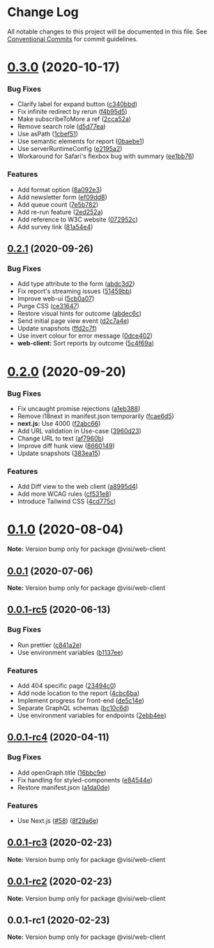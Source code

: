 # Change Log

All notable changes to this project will be documented in this file.
See [Conventional Commits](https://conventionalcommits.org) for commit guidelines.

# [0.3.0](https://github.com/visible/visible/compare/v0.2.1...v0.3.0) (2020-10-17)


### Bug Fixes

* Clarify label for expand button ([c340bbd](https://github.com/visible/visible/commit/c340bbdee18b6b6e1b728167ffd0ec8c05da70f9))
* Fix infinite redirect by rerun ([f4b95d5](https://github.com/visible/visible/commit/f4b95d58df6f94cfdce947e3cbf5005a3e1d8beb))
* Make subscribeToMore a ref ([2cca52a](https://github.com/visible/visible/commit/2cca52aac55e37f451f0db2c534fb5830f00069c))
* Remove search role ([d5d77ea](https://github.com/visible/visible/commit/d5d77ea8a8b581df9e67fef16242cbbccebfb212))
* Use asPath ([1cbef51](https://github.com/visible/visible/commit/1cbef515ed1a1a2df14af5be407f18b73676a153))
* Use semantic elements for report ([0baebe1](https://github.com/visible/visible/commit/0baebe11b3ed9122852b358fd6b24e50b0636db5))
* Use serverRuntimeConfig ([e2195a2](https://github.com/visible/visible/commit/e2195a2e5d18d5e95f662173006178a9085d2e3a))
* Workaround for Safari's flexbox bug with summary ([ee1bb76](https://github.com/visible/visible/commit/ee1bb762e1247b403222b2d17cdf5d153e80af16))


### Features

* Add format option ([8a092e3](https://github.com/visible/visible/commit/8a092e366aefbe1c6be458b6cdce242c1e4e2328))
* Add newsletter form ([ef09dd8](https://github.com/visible/visible/commit/ef09dd88bc2b77438beeb7183fcbfcc66ab9b4a8))
* Add queue count ([7e5b782](https://github.com/visible/visible/commit/7e5b782ae100b3981fcfaeb1a1b2c82de8e4d390))
* Add re-run feature ([2ed252a](https://github.com/visible/visible/commit/2ed252ab47f2cef87b6962be3af86118ed731b00))
* Add reference to W3C website ([072952c](https://github.com/visible/visible/commit/072952c5ce5b8a05d2381a1b49ffe1549b9e189b))
* Add survey link ([81a54e4](https://github.com/visible/visible/commit/81a54e435865177a9f028fb4b12bb084c538f501))





## [0.2.1](https://github.com/visible/visible/compare/v0.2.0...v0.2.1) (2020-09-26)


### Bug Fixes

* Add type attribute to the form ([abdc3d2](https://github.com/visible/visible/commit/abdc3d20cdba6da62c2295182441650fb9d7216b))
* Fix report's streaming issues ([51459bb](https://github.com/visible/visible/commit/51459bb9c7389b0b8ef01ffb9a8143e34eb1d409))
* Improve web-ui ([5cb0a07](https://github.com/visible/visible/commit/5cb0a0731c52c1b11158299f3dbb83a780e910d7))
* Purge CSS ([ce31647](https://github.com/visible/visible/commit/ce316475a994f6b146d1182907b19e7a06648bf4))
* Restore visual hints for outcome ([abdec6c](https://github.com/visible/visible/commit/abdec6c578b26fbf41cd07c33541d46495399545))
* Send initial page view event ([d2c7a4e](https://github.com/visible/visible/commit/d2c7a4e560403a61a97ff4bb3d39d06832461f2d))
* Update snapshots ([ffd2c7f](https://github.com/visible/visible/commit/ffd2c7f29f0bf253c0f16d16e25fe92b3739e96f))
* Use invert colour for error message ([0dce402](https://github.com/visible/visible/commit/0dce402bfa9196ab915d5612eeb0bbc546eec54a))
* **web-client:** Sort reports by outcome ([5c4f69a](https://github.com/visible/visible/commit/5c4f69adbe949a2569fb05ca5723dac099d55939))





# [0.2.0](https://github.com/visible/visible/compare/v0.1.0...v0.2.0) (2020-09-20)


### Bug Fixes

* Fix uncaught promise rejections ([a1eb388](https://github.com/visible/visible/commit/a1eb3882288e5b7780887b8efac84e6995994a89))
* Remove i18next in manifest.json temporarily ([fcae6d5](https://github.com/visible/visible/commit/fcae6d503ed513bd053b2091dad7d9b307bac360))
* **next.js:** Use 4000 ([f2abc66](https://github.com/visible/visible/commit/f2abc66eac452878c14b4cea6c8aa6151420629e))
* Add URL validation in Use-case ([3960d23](https://github.com/visible/visible/commit/3960d2376d9ca5ab5155947dec1e50ba7c335ffb))
* Change URL to text ([af7960b](https://github.com/visible/visible/commit/af7960b8907409fb0d4272322f03f2f46d94603e))
* Improve diff hunk view ([8660149](https://github.com/visible/visible/commit/8660149e1a3325c863fe0bafb36f1f48bd299ec0))
* Update snapshots ([383ea15](https://github.com/visible/visible/commit/383ea155a1f3f88544a1814d2d773d4f7868dace))


### Features

* Add Diff view to the web client ([a8995d4](https://github.com/visible/visible/commit/a8995d4ecc06d91857ea687c5c94e6aa9242228e))
* Add more WCAG rules ([cf531e8](https://github.com/visible/visible/commit/cf531e866f88dace49d921785f032c302705c4d8))
* Introduce Tailwind CSS ([4cd775c](https://github.com/visible/visible/commit/4cd775ca65407aa40e655808eca2cd79434417a5))





# [0.1.0](https://github.com/visible/visible/compare/v0.0.1...v0.1.0) (2020-08-04)

**Note:** Version bump only for package @visi/web-client





## [0.0.1](https://github.com/visible/visible/compare/v0.0.1-rc5...v0.0.1) (2020-07-06)

**Note:** Version bump only for package @visi/web-client





## [0.0.1-rc5](https://github.com/visible/visible/compare/v0.0.1-rc4...v0.0.1-rc5) (2020-06-13)


### Bug Fixes

* Run prettier ([c841a2e](https://github.com/visible/visible/commit/c841a2ea7ebde2eab732dfd1cedb4ae0764b119e))
* Use environment variables ([b1137ee](https://github.com/visible/visible/commit/b1137ee2b66ca8ea418cdee999495b3afaf0e978))


### Features

* Add 404 specific page ([23494c0](https://github.com/visible/visible/commit/23494c0d2b3bbbad8ed8ae309a69f7d103f4c7be))
* Add node location to the report ([4cbc6ba](https://github.com/visible/visible/commit/4cbc6ba6f2c2e133085ee20a6f86df8fc2d1b835))
* Implement progress for front-end ([de5c14e](https://github.com/visible/visible/commit/de5c14e66cd72a7cce911ec6746af561c0a95fea))
* Separate GraphQL schemas ([bc10c6d](https://github.com/visible/visible/commit/bc10c6d32332ce0a13a1920e6f0eb9c1e8525e5b))
* Use environment variables for endpoints ([2ebb4ee](https://github.com/visible/visible/commit/2ebb4ee4369e4b07d384bc09e130740403425c5b))





## [0.0.1-rc4](https://github.com/visible/visible/compare/v0.0.1-rc3...v0.0.1-rc4) (2020-04-11)


### Bug Fixes

* Add openGraph.title ([16bbc9e](https://github.com/visible/visible/commit/16bbc9eb799ffbd97dca846afb9f5cc74851a9a8))
* Fix handling for styled-components ([e84544e](https://github.com/visible/visible/commit/e84544e99c235f46e7169a134a5fc12358ff525c))
* Restore manifest.json ([a1da0de](https://github.com/visible/visible/commit/a1da0de7c56299d4f6bfcaae34932d6a48570b43))


### Features

* Use Next.js ([#58](https://github.com/visible/visible/issues/58)) ([8f29a6e](https://github.com/visible/visible/commit/8f29a6eaab06c3f3f25e6a28fcb6f89f30f9ca1f))





## [0.0.1-rc3](https://github.com/visible/visible/compare/v0.0.1-rc2...v0.0.1-rc3) (2020-02-23)

**Note:** Version bump only for package @visi/web-client





## [0.0.1-rc2](https://github.com/visible/visible/compare/v0.0.1-rc1...v0.0.1-rc2) (2020-02-23)

**Note:** Version bump only for package @visi/web-client





## 0.0.1-rc1 (2020-02-23)

**Note:** Version bump only for package @visi/web-client
